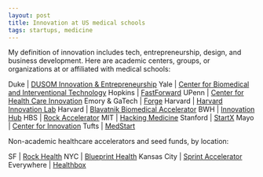 ```yaml
---
layout: post
title: Innovation at US medical schools
tags: startups, medicine
---
```


My definition of innovation includes tech, entrepreneurship, design, and business development. Here are academic centers, groups, or organizations at or affiliated with medical schools:

Duke | [DUSOM Innovation & Entrepreneurship](http://sites.duke.edu/dusomie/)
Yale | [Center for Biomedical and Interventional Technology](http://medicine.yale.edu/cbit/)
Hopkins | [FastForward](http://engineering.jhu.edu/fastforward/)
UPenn | [Center for Health Care Innovation](http://www.uphs.upenn.edu/center-for-innovation/)
Emory & GaTech | [Forge](http://forgehealth.org)
Harvard | [Harvard Innovation Lab](https://i-lab.harvard.edu/)
Harvard | [Blavatnik Biomedical Accelerator](http://otd.harvard.edu/accelerators/blavatnik-biomedical-accelerator/)
BWH | [Innovation Hub](http://disruptingmedicine.org/)
HBS | [Rock Accelerator](http://www.hbs.edu/entrepreneurship/mbacurriculum/rock-accelerator.html)
MIT | [Hacking Medicine](http://hackingmedicine.mit.edu/)
Stanford | [StartX](startx.stanford.edu)
Mayo | [Center for Innovation](http://www.mayo.edu/center-for-innovation/)
Tufts | [MedStart](http://tuftsmedstart.com/)

Non-academic healthcare accelerators and seed funds, by location:

SF | [Rock Health](http://rockhealth.com/)
NYC | [Blueprint Health](http://www.blueprinthealth.org/)
Kansas City | [Sprint Accelerator](http://sprintaccel.com/)
Everywhere | [Healthbox](https://www.healthbox.com/)
